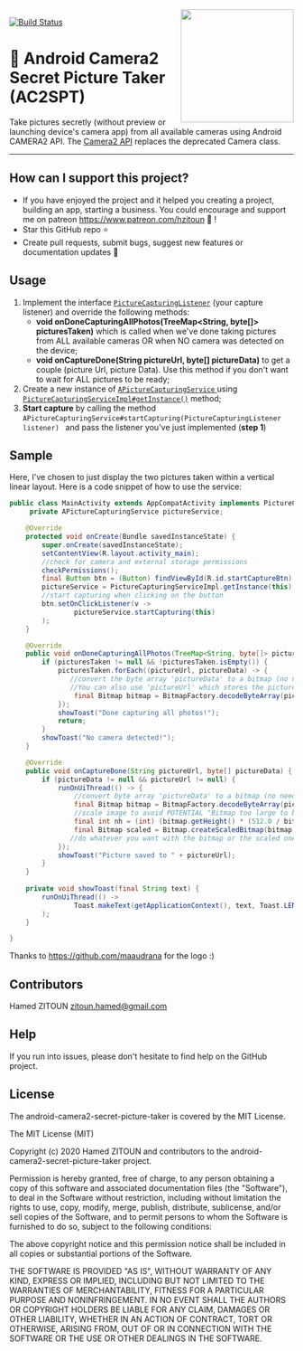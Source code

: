 <img align="right" width="200" height="200" src="https://user-images.githubusercontent.com/34313493/44617202-8d051180-a880-11e8-8788-b52580aea56e.jpg">

[![Build Status](https://travis-ci.org/botyourbusiness/android-camera2-secret-picture-taker.svg?branch=master)](https://travis-ci.org/botyourbusiness/android-camera2-secret-picture-taker)

# 📸 Android Camera2 Secret Picture Taker (AC2SPT) 

Take pictures secretly (without preview or launching device's camera app) from all available cameras using Android CAMERA2 API.
The <a href="https://developer.android.com/reference/android/hardware/camera2/package-summary.html">Camera2 API</a> replaces the deprecated Camera class.
___

## How can I support this project?
- If you have enjoyed the project and it helped you creating a project, building an app, starting a business. You could encourage and support me on patreon https://www.patreon.com/hzitoun 🤗 !  
- Star this GitHub repo :star:
- Create pull requests, submit bugs, suggest new features or documentation updates :wrench:

## Usage

1. Implement the interface <a href="https://github.com/hzitoun/android-camera2-secret-picture-taker/blob/master/app/src/main/java/com/hzitoun/camera2SecretPictureTaker/listeners/PictureCapturingListener.java">```PictureCapturingListener```</a> (your capture listener) and override the following methods:
    -  **void onDoneCapturingAllPhotos(TreeMap<String, byte[]> picturesTaken)** which is called when we've done taking pictures from ALL available cameras OR when NO camera was detected on the device;
    -  **void onCaptureDone(String pictureUrl, byte[] pictureData)** to get a couple (picture Url, picture Data). Use this method if you don't want to wait for ALL pictures to be ready;
2. Create a new instance of <a href="https://github.com/hzitoun/android-camera2-secret-picture-taker/blob/master/app/src/main/java/com/hzitoun/camera2SecretPictureTaker/services/APictureCapturingService.java">```APictureCapturingService``` </a> using <a href="https://github.com/hzitoun/android-camera2-secret-picture-taker/blob/master/app/src/main/java/com/hzitoun/camera2SecretPictureTaker/services/PictureCapturingServiceImpl.java">```PictureCapturingServiceImpl#getInstance()```</a> method;
3. **Start capture** by calling the method ```APictureCapturingService#startCapturing(PictureCapturingListener listener) ``` and pass the listener you've just implemented (**step 1**)

## Sample

Here, I've chosen to just  display the two pictures taken within a vertical linear layout. Here is a code snippet of how to use the service:

```java
public class MainActivity extends AppCompatActivity implements PictureCapturingListener, ActivityCompat.OnRequestPermissionsResultCallback {
     private APictureCapturingService pictureService;

    @Override
    protected void onCreate(Bundle savedInstanceState) {
        super.onCreate(savedInstanceState);
        setContentView(R.layout.activity_main);
        //check for camera and external storage permissions
        checkPermissions();
        final Button btn = (Button) findViewById(R.id.startCaptureBtn);
        pictureService = PictureCapturingServiceImpl.getInstance(this);
        //start capturing when clicking on the button
        btn.setOnClickListener(v ->
                pictureService.startCapturing(this)
        );
    }

    @Override
    public void onDoneCapturingAllPhotos(TreeMap<String, byte[]> picturesTaken) {
        if (picturesTaken != null && !picturesTaken.isEmpty()) {
            picturesTaken.forEach((pictureUrl, pictureData) -> {
               //convert the byte array 'pictureData' to a bitmap (no need to read the file from the external storage) but in case you
               //You can also use 'pictureUrl' which stores the picture's location on the device
                final Bitmap bitmap = BitmapFactory.decodeByteArray(pictureData, 0, pictureData.length);
            });
            showToast("Done capturing all photos!");
            return;
        }
        showToast("No camera detected!");
    }

    @Override
    public void onCaptureDone(String pictureUrl, byte[] pictureData) {
        if (pictureData != null && pictureUrl != null) {
            runOnUiThread(() -> {
                //convert byte array 'pictureData' to a bitmap (no need to read the file from the external storage)
                final Bitmap bitmap = BitmapFactory.decodeByteArray(pictureData, 0, pictureData.length);
                //scale image to avoid POTENTIAL "Bitmap too large to be uploaded into a texture" when displaying into an ImageView
                final int nh = (int) (bitmap.getHeight() * (512.0 / bitmap.getWidth()));
                final Bitmap scaled = Bitmap.createScaledBitmap(bitmap, 512, nh, true);
               //do whatever you want with the bitmap or the scaled one...
            });
            showToast("Picture saved to " + pictureUrl);
        }
    }
    
    private void showToast(final String text) {
        runOnUiThread(() ->
                Toast.makeText(getApplicationContext(), text, Toast.LENGTH_SHORT).show()
        );
    }

}
```

Thanks to https://github.com/maaudrana for the logo :)

## Contributors

Hamed ZITOUN <zitoun.hamed@gmail.com>

## Help

If you run into issues, please don't hesitate to find help on the GitHub project.

## License

The android-camera2-secret-picture-taker is covered by the MIT License.

The MIT License (MIT)

Copyright (c) 2020 Hamed ZITOUN and contributors to the android-camera2-secret-picture-taker project.

Permission is hereby granted, free of charge, to any person obtaining a copy of this software and associated documentation files (the "Software"), to deal in the Software without restriction, including without limitation the rights to use, copy, modify, merge, publish, distribute, sublicense, and/or sell copies of the Software, and to permit persons to whom the Software is furnished to do so, subject to the following conditions:

The above copyright notice and this permission notice shall be included in all copies or substantial portions of the Software.

THE SOFTWARE IS PROVIDED "AS IS", WITHOUT WARRANTY OF ANY KIND, EXPRESS OR IMPLIED, INCLUDING BUT NOT LIMITED TO THE WARRANTIES OF MERCHANTABILITY, FITNESS FOR A PARTICULAR PURPOSE AND NONINFRINGEMENT. IN NO EVENT SHALL THE AUTHORS OR COPYRIGHT HOLDERS BE LIABLE FOR ANY CLAIM, DAMAGES OR OTHER LIABILITY, WHETHER IN AN ACTION OF CONTRACT, TORT OR OTHERWISE, ARISING FROM, OUT OF OR IN CONNECTION WITH THE SOFTWARE OR THE USE OR OTHER DEALINGS IN THE SOFTWARE.

